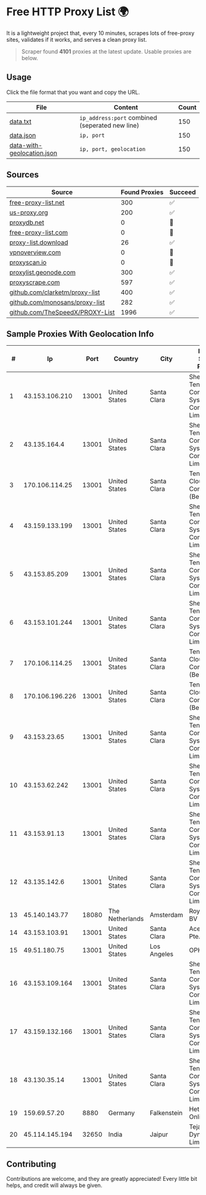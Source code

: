 
# Free HTTP Proxy List 🌍

It is a lightweight project that, every 10 minutes, scrapes lots of free-proxy sites, validates if it works, and serves a clean proxy list.


> Scraper found **4101** proxies at the latest update. Usable proxies are below.

## Usage

Click the file format that you want and copy the URL.


|File|Content|Count|
|----|-------|-----|
|[data.txt](https://raw.githubusercontent.com/themiralay/Proxy-List-World/master/data.txt)|`ip_address:port` combined (seperated new line)|150|
|[data.json](https://raw.githubusercontent.com/themiralay/Proxy-List-World/master/data.json)|`ip, port`|150|
|[data-with-geolocation.json](https://raw.githubusercontent.com/themiralay/Proxy-List-World/master/data-with-geolocation.json)|`ip, port, geolocation`|150|

## Sources

|Source|Found Proxies|Succeed|
|------|-------------|-------|
|[free-proxy-list.net](https://free-proxy-list.net)|300|✅|
|[us-proxy.org](https://www.us-proxy.org)|200|✅|
|[proxydb.net](http://proxydb.net)|0|🚫|
|[free-proxy-list.com](https://free-proxy-list.com/?page=&port=&type%5B%5D=http&type%5B%5D=https&up_time=0&search=Search)|0|🚫|
|[proxy-list.download](https://www.proxy-list.download/HTTP)|26|✅|
|[vpnoverview.com](https://vpnoverview.com/privacy/anonymous-browsing/free-proxy-servers)|0|🚫|
|[proxyscan.io](https://www.proxyscan.io)|0|🚫|
|[proxylist.geonode.com](https://proxylist.geonode.com/api/proxy-list?limit=300&page=1&sort_by=lastChecked&sort_type=desc&protocols=http,https)|300|✅|
|[proxyscrape.com](https://api.proxyscrape.com/v2/?request=displayproxies&protocol=http&timeout=10000&country=all&ssl=all&anonymity=all)|597|✅|
|[github.com/clarketm/proxy-list](https://raw.githubusercontent.com/clarketm/proxy-list/master/proxy-list-raw.txt)|400|✅|
|[github.com/monosans/proxy-list](https://raw.githubusercontent.com/monosans/proxy-list/main/proxies/http.txt)|282|✅|
|[github.com/TheSpeedX/PROXY-List](https://raw.githubusercontent.com/TheSpeedX/PROXY-List/master/http.txt)|1996|✅|


## Sample Proxies With Geolocation Info

|#|Ip|Port|Country|City|Internet Service Provider|
|-|--|----|-------|----|-------------------------|
|1|43.153.106.210|13001|United States|Santa Clara|Shenzhen Tencent Computer Systems Company Limited|
|2|43.135.164.4|13001|United States|Santa Clara|Shenzhen Tencent Computer Systems Company Limited|
|3|170.106.114.25|13001|United States|Santa Clara|Tencent Cloud Computing (Beijing) Co|
|4|43.159.133.199|13001|United States|Santa Clara|Shenzhen Tencent Computer Systems Company Limited|
|5|43.153.85.209|13001|United States|Santa Clara|Shenzhen Tencent Computer Systems Company Limited|
|6|43.153.101.244|13001|United States|Santa Clara|Shenzhen Tencent Computer Systems Company Limited|
|7|170.106.114.25|13001|United States|Santa Clara|Tencent Cloud Computing (Beijing) Co|
|8|170.106.196.226|13001|United States|Santa Clara|Tencent Cloud Computing (Beijing) Co|
|9|43.153.23.65|13001|United States|Santa Clara|Shenzhen Tencent Computer Systems Company Limited|
|10|43.153.62.242|13001|United States|Santa Clara|Shenzhen Tencent Computer Systems Company Limited|
|11|43.153.91.13|13001|United States|Santa Clara|Shenzhen Tencent Computer Systems Company Limited|
|12|43.135.142.6|13001|United States|Santa Clara|Shenzhen Tencent Computer Systems Company Limited|
|13|45.140.143.77|18080|The Netherlands|Amsterdam|RoyaleHosting BV|
|14|43.153.103.91|13001|United States|Santa Clara|Aceville Pte.ltd|
|15|49.51.180.75|13001|United States|Los Angeles|OPHL|
|16|43.153.109.164|13001|United States|Santa Clara|Shenzhen Tencent Computer Systems Company Limited|
|17|43.159.132.166|13001|United States|Santa Clara|Shenzhen Tencent Computer Systems Company Limited|
|18|43.130.35.14|13001|United States|Santa Clara|Shenzhen Tencent Computer Systems Company Limited|
|19|159.69.57.20|8880|Germany|Falkenstein|Hetzner Online GmbH|
|20|45.114.145.194|32650|India|Jaipur|Tejays Dynamic Limited|



## Contributing

Contributions are welcome, and they are greatly appreciated! Every
little bit helps, and credit will always be given.

